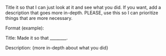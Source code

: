 Title it so that I can just look at it and see what you did. If you want, add a description that goes more in-depth.
PLEASE, use this so I can prioritize things that are more necessary.

Format (example):

Title: Made it so that ________.

Description: {more in-depth about what you did}


